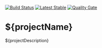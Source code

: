 [![Build Status][travis-ci-shield-img]][travis-ci-shield-link]
[![Latest Stable][bintray-shield-img]][bintray-shield-link]
[![Quality Gate][sonarcloud-shield-img]][sonarcloud-shield-link]

# ${projectName}

${projectDescription}

[travis-ci-shield-img]:   https://img.shields.io/travis/co-farkas/${artifactId}.svg
[travis-ci-shield-link]:  https://travis-ci.org/${artifactId}
[bintray-shield-img]:     https://api.bintray.com/packages/co-farkas/maven/${artifactId}/images/download.svg
[bintray-shield-link]:    https://bintray.com/co-farkas/maven/${artifactId}/_latestVersion
[sonarcloud-shield-img]:  https://sonarcloud.io/api/project_badges/measure?project=${groupId}%3A${artifactId}&metric=alert_status
[sonarcloud-shield-link]: https://sonarcloud.io/dashboard?id=${groupId}%3A${artifactId}
